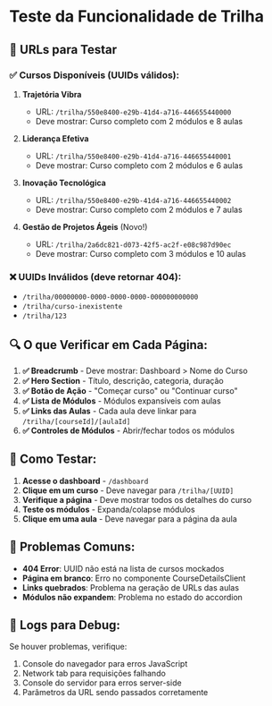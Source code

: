 # Teste da Funcionalidade de Trilha

## 🧪 URLs para Testar

### ✅ Cursos Disponíveis (UUIDs válidos):

1. **Trajetória Vibra**
   - URL: `/trilha/550e8400-e29b-41d4-a716-446655440000`
   - Deve mostrar: Curso completo com 2 módulos e 8 aulas

2. **Liderança Efetiva**
   - URL: `/trilha/550e8400-e29b-41d4-a716-446655440001`
   - Deve mostrar: Curso completo com 2 módulos e 6 aulas

3. **Inovação Tecnológica**
   - URL: `/trilha/550e8400-e29b-41d4-a716-446655440002`
   - Deve mostrar: Curso completo com 2 módulos e 7 aulas

4. **Gestão de Projetos Ágeis** (Novo!)
   - URL: `/trilha/2a6dc821-d073-42f5-ac2f-e08c987d90ec`
   - Deve mostrar: Curso completo com 3 módulos e 10 aulas

### ❌ UUIDs Inválidos (deve retornar 404):

- `/trilha/00000000-0000-0000-0000-000000000000`
- `/trilha/curso-inexistente`
- `/trilha/123`

## 🔍 O que Verificar em Cada Página:

1. **✅ Breadcrumb** - Deve mostrar: Dashboard > Nome do Curso
2. **✅ Hero Section** - Título, descrição, categoria, duração
3. **✅ Botão de Ação** - "Começar curso" ou "Continuar curso"
4. **✅ Lista de Módulos** - Módulos expansíveis com aulas
5. **✅ Links das Aulas** - Cada aula deve linkar para `/trilha/[courseId]/[aulaId]`
6. **✅ Controles de Módulos** - Abrir/fechar todos os módulos

## 🚀 Como Testar:

1. **Acesse o dashboard** - `/dashboard`
2. **Clique em um curso** - Deve navegar para `/trilha/[UUID]`
3. **Verifique a página** - Deve mostrar todos os detalhes do curso
4. **Teste os módulos** - Expanda/colapse módulos
5. **Clique em uma aula** - Deve navegar para a página da aula

## 🐛 Problemas Comuns:

- **404 Error**: UUID não está na lista de cursos mockados
- **Página em branco**: Erro no componente CourseDetailsClient
- **Links quebrados**: Problema na geração de URLs das aulas
- **Módulos não expandem**: Problema no estado do accordion

## 📝 Logs para Debug:

Se houver problemas, verifique:
1. Console do navegador para erros JavaScript
2. Network tab para requisições falhando
3. Console do servidor para erros server-side
4. Parâmetros da URL sendo passados corretamente
